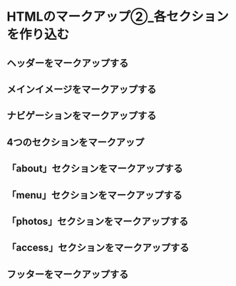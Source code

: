 # HTMLのマークアップ②_各セクションを作り込む

## ヘッダーをマークアップする

## メインイメージをマークアップする

## ナビゲーションをマークアップする

## 4つのセクションをマークアップ

## 「about」セクションをマークアップする

## 「menu」セクションをマークアップする

## 「photos」セクションをマークアップする

## 「access」セクションをマークアップする

## フッターをマークアップする
